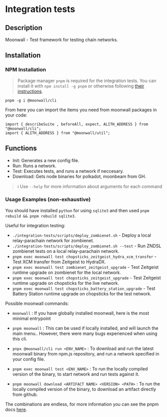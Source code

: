 # Integration tests

## Description

Moonwall - Test framework for testing chain networks.

## Installation

### NPM Installation

> Package manager `pnpm` is required for the integration tests. You can install it with `npm install -g pnpm` or otherwise following [their instructions](https://pnpm.io/installation).

```
pnpm -g i @moonwall/cli
```

From here you can import the items you need from moonwall packages in your code:
```
import { describeSuite , beforeAll, expect, ALITH_ADDRESS } from "@moonwall/cli";
import { ALITH_ADDRESS } from "@moonwall/util";
```

## Functions

- Init: Generates a new config file.
- Run: Runs a network.
- Test: Executes tests, and runs a network if neccesary.
- Download: Gets node binaries for polkadot, moonbeam from GH.

> :information_source: Use `--help` for more information about arguments for each command

### Usage Examples (non-exhaustive)

You should have installed `python` for using `sqlite3` and then used `pnpm rebuild && pnpm rebuild sqlite3`.

Useful for integration testing:

- `./integration-tests/scripts/deploy_zombienet.sh` - Deploy a local relay-parachain network for zombienet.
- `./integration-tests/scripts/deploy_zombienet.sh --test` - Run ZNDSL zombienet tests on a local relay-parachain network.
- `pnpm exec moonwall test chopsticks_zeitgeist_hydra_xcm_transfer` - Test XCM transfer from Zeitgeist to HydraDX.
- `pnpm exec moonwall test zombienet_zeitgeist_upgrade` - Test Zeitgeist runtime upgrade on zombienet for the local network.
- `pnpm exec moonwall test chopsticks_zeitgeist_upgrade` - Test Zeitgeist runtime upgrade on chopsticks for the live network.
- `pnpm exec moonwall test chopsticks_battery_station_upgrade` - Test Battery Station runtime upgrade on chopsticks for the test network.

Possible moonwall commands:

- `moonwall` : If you have globally installed moonwall, here is the most minimal entrypoint

- `pnpm moonwall` : This can be used if locally installed, and will launch the main menu.. However, there were many bugs experienced when using this cli.

- `pnpx @moonwall/cli run <ENV_NAME>` : To download and run the latest moonwall binary from npm.js repository, and run a network specified in your config file.

- `pnpm exec moonwall test <ENV_NAME>` : To run the locally compiled version of the binary, to start network and run tests against it.

- `pnpm moonwall download <ARTIFACT NAME> <VERSION> <PATH>` : To run the locally compiled version of the binary, to download an artifact directly from github.


The combinations are endless, for more information you can see the pnpm docs [here](https://pnpm.io/cli/run).